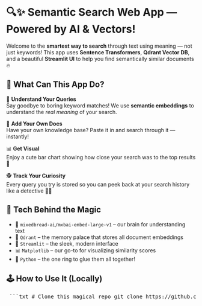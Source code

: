 # 🔍✨ Semantic Search Web App — Powered by AI & Vectors!

Welcome to the **smartest way to search** through text using meaning — not just keywords! This app uses **Sentence Transformers**, **Qdrant Vector DB**, and a beautiful **Streamlit UI** to help you find semantically similar documents 🔥



## 🧠 What Can This App Do?

🎯 **Understand Your Queries**  
Say goodbye to boring keyword matches! We use **semantic embeddings** to understand the *real meaning* of your search.

📄 **Add Your Own Docs**  
Have your own knowledge base? Paste it in and search through it — instantly!

📊 **Get Visual**  
Enjoy a cute bar chart showing how close your search was to the top results 💙

🕵️ **Track Your Curiosity**  
Every query you try is stored so you can peek back at your search history like a detective 🕵️‍♂️



## 🚀 Tech Behind the Magic

- 🧠 `mixedbread-ai/mxbai-embed-large-v1` – our brain for understanding text  
- 🧰 `Qdrant` – the memory palace that stores all document embeddings  
- 🎨 `Streamlit` – the sleek, modern interface  
- 📊 `Matplotlib` – our go-to for visualizing similarity scores  
- 💬 `Python` – the one ring to glue them all together!


## 🕹️ How to Use It (Locally)

<pre> ```txt # Clone this magical repo git clone https://github.com/your-username/semantic-search-app.git cd semantic-search-app # Start a virtual environment (recommended) python -m venv venv source venv/bin/activate # use venv\Scripts\activate on Windows # Install the spellbook 🧪 pip install -r requirements.txt # Run the magic 🧙‍♂️ streamlit run app.py ## 🧪 Test It Out! Try adding documents like: - "Who is German and likes bread?" - "Everyone in Germany." - "French people love baguettes." - "Italy is famous for pizza." Then search: > ✨ "Who likes bread in Europe?" And watch the magic unfold 💫 --- ## 🌍 Deploy It Like a Pro This app works beautifully on: - ☁️ Streamlit Cloud – super fast & free hosting! - 🚀 Render – with a `render.yaml` for config Just make sure to include: - app.py - requirements.txt - (Optional) render.yaml --- ## 🧾 Requirements Create a file named requirements.txt and add the following: streamlit sentence-transformers qdrant-client matplotlib torch Paste that in requirements.txt ✨ --- Built with love by Mallampati Bhavishya 💙 📍 Final Year CSE Student @ VIT-AP ``` </pre>


